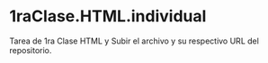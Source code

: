# 1raClase.HTML.individual
Tarea de 1ra Clase HTML y Subir el archivo y su respectivo URL del repositorio.
